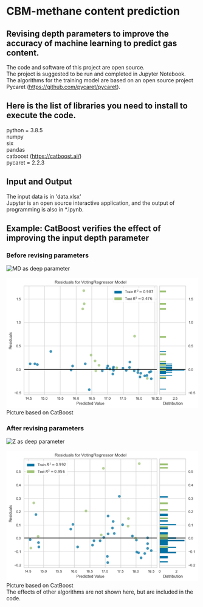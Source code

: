 # CBM-methane content prediction

## Revising depth parameters to improve the accuracy of machine learning to predict gas content.
The code and software of this project are open source.
<br/>The project is suggested to be run and completed in Jupyter Notebook.
<br/> The algorithms for the training model are based on an open source project Pycaret (https://github.com/pycaret/pycaret).

## Here is the list of libraries you need to install to execute the code.
python = 3.8.5
<br/> numpy
<br/> six 
<br/> pandas
<br/> catboost (https://catboost.ai/)
<br/> pycaret = 2.2.3

## Input and Output 
The input data is in 'data.xlsx'
<br/>Jupyter is an open source interactive application, and the output of programming is also in *.ipynb.

## Example: CatBoost verifies the effect of improving the input depth parameter
### Before revising parameters
![MD as deep parameter](https://github.com/lcg29/CBM/blob/main/CBMgas-md.ipynb)  
<br/> 
![image](https://github.com/lcg29/CBM/blob/main/md%20input.png)
<br/> Picture based on CatBoost
### After revising parameters
![Z as deep parameter](https://github.com/lcg29/CBM/blob/main/CBMgas-z.ipynb)  
<br/> 
![image](https://github.com/lcg29/CBM/blob/main/Z%20input.png)
<br/> Picture based on CatBoost
<br/>The effects of other algorithms are not shown here, but are included in the code.
